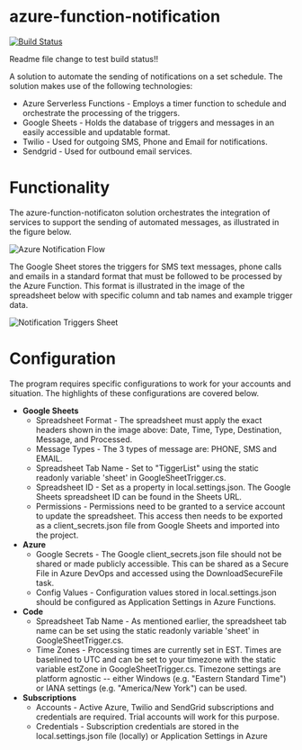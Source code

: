 # azure-function-notification

[![Build Status](https://beckshome.visualstudio.com/azure-function-notification/_apis/build/status/thbst16.azure-function-notification?branchName=main)](https://beckshome.visualstudio.com/azure-function-notification/_build/latest?definitionId=8&branchName=main)

Readme file change to test build status!!

A solution to automate the sending of notifications on a set schedule. The solution makes use of the following technologies:

* Azure Serverless Functions - Employs a timer function to schedule and orchestrate the processing of the triggers.
* Google Sheets - Holds the database of triggers and messages in an easily accessible and updatable format.
* Twilio - Used for outgoing SMS, Phone and Email for notifications.
* Sendgrid - Used for outbound email services.

# Functionality
The azure-function-notificaton solution orchestrates the integration of services to support the sending of automated messages, as illustrated in the figure below.

![Azure Notification Flow](https://s3.amazonaws.com/s3.beckshome.com/20210316-azure-notification-flow.jpg)

The Google Sheet stores the triggers for SMS text messages, phone calls and emails in a standard format that must be followed to be processed by the Azure Function. This format is illustrated in the image of the spreadsheet below with specific column and tab names and example trigger data.

![Notification Triggers Sheet](https://s3.amazonaws.com/s3.beckshome.com/20210316-notification-triggers-sheet.jpg)

# Configuration

The program requires specific configurations to work for your accounts and situation. The highlights of these configurations are covered below.

* **Google Sheets**
  * Spreadsheet Format - The spreadsheet must apply the exact headers shown in the image above: Date, Time, Type, Destination, Message, and Processed.
  * Message Types - The 3 types of message are: PHONE, SMS and EMAIL.
  * Spreadsheet Tab Name - Set to "TiggerList" using the static readonly variable 'sheet' in GoogleSheetTrigger.cs.
  * Spreadsheet ID - Set as a property in local.settings.json. The Google Sheets spreadsheet ID can be found in the Sheets URL.
  * Permissions - Permissions need to be granted to a service account to update the spreadsheet. This access then needs to be exported as a client_secrets.json file from Google Sheets and imported into the project.
* **Azure**
  * Google Secrets - The Google client_secrets.json file should not be shared or made publicly accessible. This can be shared as a Secure File in Azure DevOps and accessed using the DownloadSecureFile task.
  * Config Values - Configuration values stored in local.settings.json should be configured as Application Settings in Azure Functions.
* **Code**
  * Spreadsheet Tab Name - As mentioned earlier, the spreadsheet tab name can be set using the static readonly variable 'sheet' in GoogleSheetTrigger.cs.
  * Time Zones - Processing times are currently set in EST. Times are baselined to UTC and can be set to your timezone with the static variable estZone in GoogleSheetTrigger.cs. Timezone settings are platform agnostic -- either Windows (e.g. "Eastern Standard Time") or IANA settings (e.g. "America/New York") can be used.
* **Subscriptions**
  * Accounts - Active Azure, Twilio and SendGrid subscriptions and credentials are required. Trial accounts will work for this purpose.
  * Credentials - Subscription credentials are stored in the local.settings.json file (locally) or Application Settings in Azure